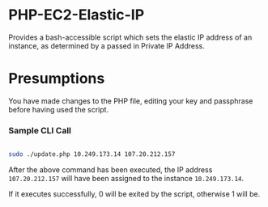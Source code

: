 PHP-EC2-Elastic-IP
===
Provides a bash-accessible script which sets the elastic IP address of an
instance, as determined by a passed in Private IP Address.

Presumptions
===
You have made changes to the PHP file, editing your key and passphrase before
having used the script.

### Sample CLI Call

``` bash

sudo ./update.php 10.249.173.14 107.20.212.157
```

After the above command has been executed, the IP address `107.20.212.157` will
have been assigned to the instance `10.249.173.14`.

If it executes successfully, 0 will be exited by the script, otherwise 1 will
be.
